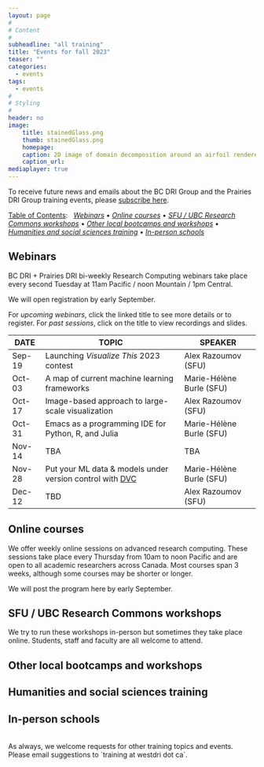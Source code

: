 ```yaml
---
layout: page
#
# Content
#
subheadline: "all training"
title: "Events for fall 2023"
teaser: ""
categories:
  - events
tags:
  - events
#
# Styling
#
header: no
image:
    title: stainedGlass.png
    thumb: stainedGlass.png
    homepage:
    caption: 2D image of domain decomposition around an airfoil rendered as thin glass in ParaView
    caption_url: 
mediaplayer: true
---
```


<!-- While WestGrid ceased its operations on March 31, 2022, research computing training in Western Canada remains -->
<!-- -- coordinated by the same team, now based at Simon Fraser University, with participation from HPC analysts -->
<!-- across the BC DRI Group and the Prairies DRI Group (former WestGrid space). -->

To receive future news and emails about the BC DRI Group and the Prairies DRI Group training events, please
[subscribe here](/contact).

<!-- Going forward, this new list will be our primary way to reach academic researchers in Western Canada (and -->
<!-- elsewhere). -->





[Table of Contents](#table-of-contents):
&nbsp;
[<em>Webinars</em>](#webinars)
• [<em>Online courses</em>](#online-courses)
• [<em>SFU / UBC Research Commons workshops</em>](#commons)
• [<em>Other local bootcamps and workshops</em>](#bootcamps)
• [<em>Humanities and social sciences training</em>](#dh)
• [<em>In-person schools</em>](#schools)









## Webinars

BC DRI + Prairies DRI bi-weekly Research Computing webinars take place every second Tuesday at 11am Pacific /
noon Mountain / 1pm Central.

We will open registration by early September.

For *upcoming webinars*, click the linked title to see more details or to register. For *past
sessions*, click on the title to view recordings and slides.

| DATE | TOPIC | SPEAKER |
| ------------- | --------------- | ----------------- |
| Sep-19 | Launching *Visualize This* 2023 contest | Alex Razoumov (SFU) |
| Oct-03 | A map of current machine learning frameworks | Marie-Hélène Burle (SFU) |
| Oct-17 | Image-based approach to large-scale visualization | Alex Razoumov (SFU) |
| Oct-31 | Emacs as a programming IDE for Python, R, and Julia | Marie-Hélène Burle (SFU) |
| Nov-14 | TBA | TBA |
| Nov-28 | Put your ML data & models under version control with [DVC](https://github.com/iterative/dvc) | Marie-Hélène Burle (SFU) |
| Dec-12 | TBD | Alex Razoumov (SFU) |




<!-- | Jan-17 | [<span style="color:blue">Hiding large numbers of files in container overlays</span>]({{ site.baseurl }}/tools/virtual#manyFilesInOverlays) | Alex Razoumov (SFU) | -->
<!-- | Jan-31 | [<span style="color:blue">Introduction to high-performance research computing in R</span>]({{ site.baseurl }}/programming#introduction-to-high-performance-research-computing-in-r) | Marie-Hélène Burle (SFU) | -->
<!-- | Feb-14 | [<span style="color:blue">Data management with DataLad</span>]({{ site.baseurl }}/tools/rdm#datalad){:target="_blank"} | Ian Percel (UofCalgary) | -->
<!-- | Feb-28 | [<span style="color:blue">How to create and access MySQL and PostgreSQL databases on DRI systems</span>]({{ site.baseurl }}/tools/rdm#sql) | Gemma Hoad (SFU) | -->
<!-- | Mar-14 | [<span style="color:blue">Automating the GROMACS analysis tools on HPC systems</span>]({{ site.baseurl }}/domains/md#automating-the-gromacs-analysis-tools-on-hpc-systems) | Olivier Fisette (USask) | -->
<!-- | Mar-28 | [<span style="color:blue">Distributed datasets with DataLad</span>]({{ site.baseurl }}/tools/rdm#distributed-datasets-with-datalad) | Alex Razoumov (SFU) | -->
<!-- | Apr-11 | [<span style="color:blue">The new R Markdown: authoring dynamic scientific documents with Quarto</span>]({{ site.baseurl }}/getting-started#quarto) | Marie-Hélène Burle (SFU) | -->
<!-- | May-09 | [<span style="color:blue">Learning Regular Expressions with Smart Tools</span>]({{ site.baseurl }}/domains/dh#regexpchatgpt) | John Simpson (UofA) | -->
<!-- | May-23 | [<span style="color:blue">Managing large hierarchical datasets with PyTables</span>]({{ site.baseurl }}/tools/rdm#pytables) | Alex Razoumov (SFU) | -->

<!-- | Apr-25 | [The Beauty of the Bigdata Realm](https://docs.google.com/forms/d/e/1FAIpQLSdwXJ05GhpywfpiAwEIWjKvM8u5xKWmcqVaSzAXrLdBM6AeRQ/viewform){:target="_blank"} | Belaid Moa (UVic) | -->

<!-- [text](link){:target="_blank"} -->
<!-- | Apr-25 | Cybersecurity webinar (TBC) | - | -->
<!-- Belaid: It will be about the introduction to actual bigdata and its ecosystem, including Hadoop and Spark. -->
















<a name="courses"></a>
## Online courses

We offer weekly online sessions on advanced research computing. These sessions take place every Thursday from
10am to noon Pacific and are open to all academic researchers across Canada. Most courses span 3 weeks,
although some courses may be shorter or longer.

We will post the program here by early September.

<!-- Please note that these sessions are not recorded, as we want to encourage attendance and live interaction, and -->
<!-- we are planning to repeat the most popular / introductory sessions throughout the year. -->

<!-- | COURSE | DATES | INSTRUCTOR | -->
<!-- | ------------- | --------------- | ----------------- | -->
<!-- | <span style="color:gray">Introduction to Bash command line</span> | Feb-02, Feb-09 | Alex Razoumov <br> Marie-Hélène Burle | -->
<!-- | <span style="color:gray">Scientific Python</span> | Feb-23, Mar-02 | Alex Razoumov | -->
<!-- | <span style="color:gray">Speeding up computations with parallel R</span> | Mar-09, Mar-16, Mar-23 | Marie-Hélène Burle | -->
<!-- | <span style="color:gray">Introduction to Apptainer containers</span> | Mar-30 | Alex Razoumov | -->
<!-- | <span style="color:gray">3D scientific visualization with ParaView</span> | Apr-06, Apr-13 | Alex Razoumov | -->
<!-- | <span style="color:gray">Parallel computing in Julia</span> | Apr-20, Apr-27, May-11 | Alex Razoumov | -->
<!-- | [Introduction to Bash command line](https://docs.google.com/forms/d/e/1FAIpQLSdBC0yGSzqcm0kGdD2AAnyVSSOWw35aFWlOMQxNccBftYTCxQ/viewform){:target="_blank"} | May-18, May-25 | Marie-Hélène Burle | -->












<a name="commons"></a>
## SFU / UBC Research Commons workshops

We try to run these workshops in-person but sometimes they take place online. Students, staff and faculty are
all welcome to attend.

<!-- To register, click on an event in the 2nd or 3rd column (not open for SFU yet). -->
<!-- Registration links will be posted in early January. -->

<!-- |--- -->
<!-- | TOPIC | SPEAKER | 1st RUN | 2nd RUN | -->
<!-- |-|-|- -->
<!-- | Searching the Git history | Marie-Hélène Burle | [Friday, Jan-20 at <span style="color:#005CA7">UBC Research Commons</span>](https://libcal.library.ubc.ca/event/3706627){:target="_blank"} | | -->
<!-- | Introduction to Python <br> (full day) | Marie-Hélène Burle and Alex Razoumov | [Thursday, Jan-26 at <span style="color:#CE0834">SFU Research Commons</span>](https://www.lib.sfu.ca/about/branches-depts/rc/software-data-dh/software/37740){:target="_blank"} | | -->
<!-- | Version control of scientific datasets with DataLad | Alex Razoumov | [Thursday, Feb-23 at <span style="color:#CE0834">SFU Research Commons</span>](https://www.lib.sfu.ca/about/branches-depts/rc/software-data-dh/software/37739){:target="_blank"} | [Friday, Feb-24 at <span style="color:#005CA7">UBC Research Commons</span>](https://libcal.library.ubc.ca/event/3707077){:target="_blank"} | -->
<!-- | Managing large hierarchical datasets with PyTables | Alex Razoumov | [Thursday, Apr-27 at <span style="color:#CE0834">SFU Research Commons</span>](https://www.lib.sfu.ca/about/branches-depts/rc/software-data-dh/software/37742){:target="_blank"} | [Friday, Apr-28 at <span style="color:#005CA7">UBC Research Commons</span>](https://libcal.library.ubc.ca/event/3707080){:target="_blank"} | -->
<!-- | Finding pre-trained models for transfer learning | Marie-Hélène Burle | [Friday, May-19 at <span style="color:#005CA7">UBC Research Commons</span>](https://libcal.library.ubc.ca/event/3707039){:target="_blank"} | | -->

<!-- UBC Fridays 1:00pm–2:30pm -->
<!-- Python will similat to https://www.lib.sfu.ca/about/branches-depts/rc/software-data-dh/software/36876 -->
<!-- [Thursday, Mar-23 at <span style="color:#CE0834">SFU Research Commons</span>](https://www.lib.sfu.ca/about/branches-depts/rc/software-data-dh/software/37741){:target="_blank"} -->




<a name="bootcamps"></a>
## Other local bootcamps and workshops

<!-- | Jan-20 to Feb-09 | [UofA Winter Bootcamp](https://www.ualberta.ca/information-services-and-technology/news/2022/winter-research-computing-bootcamp-starts-january-20.html){:target="_blank"} | -->
<!-- | May-04 to Jun-21 | [UofA Spring Bootcamp](https://www.ualberta.ca/information-services-and-technology/news/2023/spring-research-computing-bootcamp.html){:target="_blank"} | -->







<a name="dh"></a>
## Humanities and social sciences training

<!-- | DATE | EVENT | VENUE | -->
<!-- | Feb-14 to Feb-17 | [HSS Winter Series](https://hss23.netlify.app){:target="_blank"} | online | -->
<!-- | June 5-9 and 12-16 | [DHSI](https://dhsi.org){:target="_blank"} <br> (Digital Humanities Summer Institute) | TBC | -->






<a name="schools"></a>
## In-person schools

<!-- | DATE | COURSE | LOCATION | -->
<!-- | May 1-5 <br> (5 days) | [UVic spring school](https://2023uvic.netlify.app){:target="_blank"} | UVic | -->
<!-- | June 19-23 <br> (5 days) | [SFU summer school](https://2023sfu.netlify.app){:target="_blank"} | SFU's Big Data Hub | -->



<br>
As always, we welcome requests for other training topics and events. Please email suggestions to `training at
westdri dot ca`.
